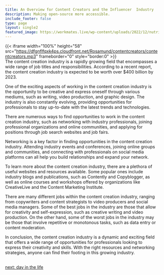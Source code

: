 ```yaml
---
title: An Overview for Content Creators and the Influencer  Industry
description: Making open-source more accessible.
include_footer: false
type: page
layout: single2
featured_image: https://workmates.live/wp-content/uploads/2022/12/nutritionist-5-scaled.jpg
---
```


{{< iframe width="100%" height="58" src="https://dfgnflfqxk4ps.cloudfront.net/Rosamund/contentcreators/contentcreators.mp3" frameborder="0" style="border:0" >}}<br>
The content creation industry is a rapidly growing field that encompasses a wide range of job titles and responsibilities. According to a recent report, the content creation industry is expected to be worth over $400 billion by 2023.

One of the exciting aspects of working in the content creation industry is the opportunity to be creative and express oneself through various mediums, such as writing, video production, and graphic design. The industry is also constantly evolving, providing opportunities for professionals to stay up-to-date with the latest trends and technologies.

There are numerous ways to find opportunities to work in the content creation industry, such as networking with industry professionals, joining professional organizations and online communities, and applying for positions through job search websites and job fairs.

Networking is a key factor in finding opportunities in the content creation industry. Attending industry events and conferences, joining online groups and communities, and connecting with professionals on social media platforms can all help you build relationships and expand your network.

To learn more about the content creation industry, there are a plethora of useful websites and resources available. Some popular ones include industry blogs and publications, such as Contently and Copyblogger, as well as online courses and workshops offered by organizations like CreativeLive and the Content Marketing Institute.

There are many different jobs within the content creation industry, ranging from copywriters and content strategists to video producers and social media managers. Some of the best jobs in the industry are those that allow for creativity and self-expression, such as creative writing and video production. On the other hand, some of the worst jobs in the industry may be those that involve repetitive or monotonous tasks, such as data entry or content moderation.

In conclusion, the content creation industry is a dynamic and exciting field that offers a wide range of opportunities for professionals looking to express their creativity and skills. With the right resources and networking strategies, anyone can find their footing in this growing industry.

<br>
<a href="https://workdojos.com/contentcreators/day-in-the-life">next: day in the life</a>
</p>